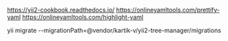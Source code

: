https://yii2-cookbook.readthedocs.io/
https://onlineyamltools.com/prettify-yaml
https://onlineyamltools.com/highlight-yaml

yii migrate --migrationPath=@vendor/kartik-v/yii2-tree-manager/migrations 